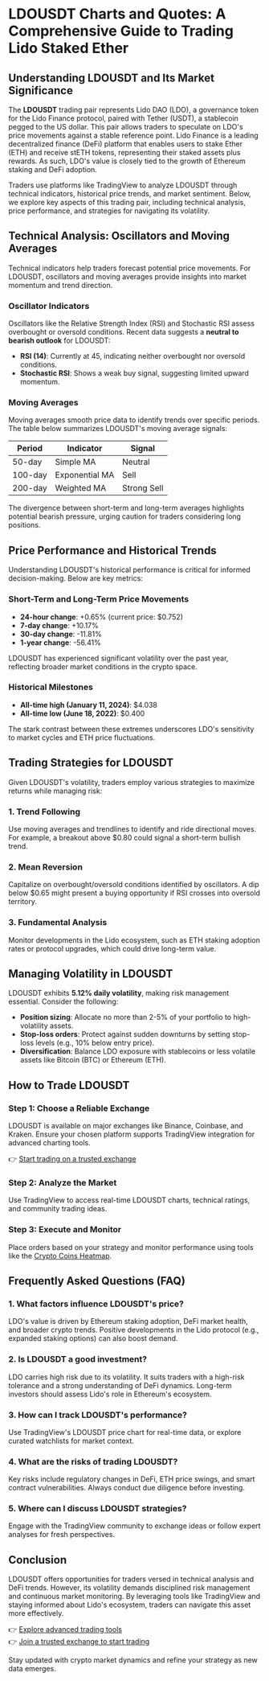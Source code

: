 # LDOUSDT Charts and Quotes: A Comprehensive Guide to Trading Lido Staked Ether  

## Understanding LDOUSDT and Its Market Significance  

The **LDOUSDT** trading pair represents Lido DAO (LDO), a governance token for the Lido Finance protocol, paired with Tether (USDT), a stablecoin pegged to the US dollar. This pair allows traders to speculate on LDO's price movements against a stable reference point. Lido Finance is a leading decentralized finance (DeFi) platform that enables users to stake Ether (ETH) and receive stETH tokens, representing their staked assets plus rewards. As such, LDO's value is closely tied to the growth of Ethereum staking and DeFi adoption.  

Traders use platforms like TradingView to analyze LDOUSDT through technical indicators, historical price trends, and market sentiment. Below, we explore key aspects of this trading pair, including technical analysis, price performance, and strategies for navigating its volatility.  

## Technical Analysis: Oscillators and Moving Averages  

Technical indicators help traders forecast potential price movements. For LDOUSDT, oscillators and moving averages provide insights into market momentum and trend direction.  

### Oscillator Indicators  

Oscillators like the Relative Strength Index (RSI) and Stochastic RSI assess overbought or oversold conditions. Recent data suggests a **neutral to bearish outlook** for LDOUSDT:  
- **RSI (14)**: Currently at 45, indicating neither overbought nor oversold conditions.  
- **Stochastic RSI**: Shows a weak buy signal, suggesting limited upward momentum.  

### Moving Averages  

Moving averages smooth price data to identify trends over specific periods. The table below summarizes LDOUSDT's moving average signals:  

| Period       | Indicator         | Signal     |  
|--------------|-------------------|------------|  
| 50-day       | Simple MA         | Neutral    |  
| 100-day      | Exponential MA    | Sell       |  
| 200-day      | Weighted MA       | Strong Sell|  

The divergence between short-term and long-term averages highlights potential bearish pressure, urging caution for traders considering long positions.  

## Price Performance and Historical Trends  

Understanding LDOUSDT's historical performance is critical for informed decision-making. Below are key metrics:  

### Short-Term and Long-Term Price Movements  

- **24-hour change**: +0.65% (current price: $0.752)  
- **7-day change**: +10.17%  
- **30-day change**: -11.81%  
- **1-year change**: -56.41%  

LDOUSDT has experienced significant volatility over the past year, reflecting broader market conditions in the crypto space.  

### Historical Milestones  

- **All-time high (January 11, 2024)**: $4.038  
- **All-time low (June 18, 2022)**: $0.400  

The stark contrast between these extremes underscores LDO's sensitivity to market cycles and ETH price fluctuations.  

## Trading Strategies for LDOUSDT  

Given LDOUSDT's volatility, traders employ various strategies to maximize returns while managing risk:  

### 1. **Trend Following**  
Use moving averages and trendlines to identify and ride directional moves. For example, a breakout above $0.80 could signal a short-term bullish trend.  

### 2. **Mean Reversion**  
Capitalize on overbought/oversold conditions identified by oscillators. A dip below $0.65 might present a buying opportunity if RSI crosses into oversold territory.  

### 3. **Fundamental Analysis**  
Monitor developments in the Lido ecosystem, such as ETH staking adoption rates or protocol upgrades, which could drive long-term value.  

## Managing Volatility in LDOUSDT  

LDOUSDT exhibits **5.12% daily volatility**, making risk management essential. Consider the following:  
- **Position sizing**: Allocate no more than 2-5% of your portfolio to high-volatility assets.  
- **Stop-loss orders**: Protect against sudden downturns by setting stop-loss levels (e.g., 10% below entry price).  
- **Diversification**: Balance LDO exposure with stablecoins or less volatile assets like Bitcoin (BTC) or Ethereum (ETH).  

## How to Trade LDOUSDT  

### Step 1: Choose a Reliable Exchange  
LDOUSDT is available on major exchanges like Binance, Coinbase, and Kraken. Ensure your chosen platform supports TradingView integration for advanced charting tools.  

👉 [Start trading on a trusted exchange](https://bit.ly/okx-bonus)  

### Step 2: Analyze the Market  
Use TradingView to access real-time LDOUSDT charts, technical ratings, and community trading ideas.  

### Step 3: Execute and Monitor  
Place orders based on your strategy and monitor performance using tools like the [Crypto Coins Heatmap](https://www.tradingview.com/heatmap/crypto/?color=change&dataset=Crypto&group=no_group&size=market_cap_calc).  

## Frequently Asked Questions (FAQ)  

### 1. **What factors influence LDOUSDT's price?**  
LDO's value is driven by Ethereum staking adoption, DeFi market health, and broader crypto trends. Positive developments in the Lido protocol (e.g., expanded staking options) can also boost demand.  

### 2. **Is LDOUSDT a good investment?**  
LDO carries high risk due to its volatility. It suits traders with a high-risk tolerance and a strong understanding of DeFi dynamics. Long-term investors should assess Lido's role in Ethereum's ecosystem.  

### 3. **How can I track LDOUSDT's performance?**  
Use TradingView's LDOUSDT price chart for real-time data, or explore curated watchlists for market context.  

### 4. **What are the risks of trading LDOUSDT?**  
Key risks include regulatory changes in DeFi, ETH price swings, and smart contract vulnerabilities. Always conduct due diligence before investing.  

### 5. **Where can I discuss LDOUSDT strategies?**  
Engage with the TradingView community to exchange ideas or follow expert analyses for fresh perspectives.  

## Conclusion  

LDOUSDT offers opportunities for traders versed in technical analysis and DeFi trends. However, its volatility demands disciplined risk management and continuous market monitoring. By leveraging tools like TradingView and staying informed about Lido's ecosystem, traders can navigate this asset more effectively.  

👉 [Explore advanced trading tools](https://bit.ly/okx-bonus)  
👉 [Join a trusted exchange to start trading](https://bit.ly/okx-bonus)  

Stay updated with crypto market dynamics and refine your strategy as new data emerges.